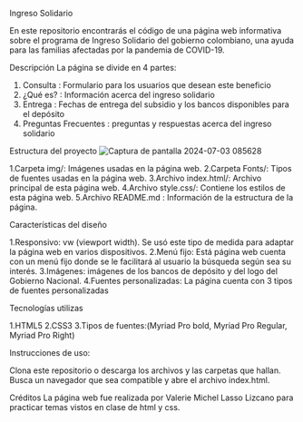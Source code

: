 Ingreso Solidario

En este repositorio encontrarás el código de una página web informativa sobre el programa de Ingreso Solidario del gobierno colombiano, una ayuda para las familias afectadas por la pandemia de COVID-19.

Descripción
La página se divide en 4 partes: 
1. Consulta : Formulario para los usuarios que desean este beneficio 
2. ¿Qué es? : Información acerca del ingreso solidario
3. Entrega : Fechas de entrega del subsidio y los bancos disponibles para el depósito 
4. Preguntas Frecuentes : preguntas y respuestas acerca del ingreso solidario

Estructura del proyecto 
![Captura de pantalla 2024-07-03 085628](https://github.com/MichelLasso/PROYECTO_TEST_HTML_LASSOVALERIE/assets/165828539/34336eb5-fa8a-46c0-8591-f59dd2b9e9f7)

1.Carpeta img/: Imágenes usadas en la página web.
2.Carpeta Fonts/: Tipos de fuentes usadas en la página web.
3.Archivo index.html/: Archivo principal de esta página web.
4.Archivo style.css/: Contiene los estilos de esta página web.
5.Archivo README.md : Información de la estructura de la página.

Características del diseño

1.Responsivo: vw (viewport width). Se usó este tipo de medida para  adaptar la página web en varios dispositivos.
2.Menú fijo: Está página web cuenta con un menú fijo donde se le facilitará al usuario la búsqueda según sea su interés.
3.Imágenes: imágenes de los bancos de depósito y del logo del Gobierno Nacional.
4.Fuentes personalizadas: La página cuenta con 3 tipos de fuentes personalizadas 

Tecnologías utilizas 

1.HTML5
2.CSS3 
3.Tipos de fuentes:(Myriad Pro bold, Myriad Pro Regular, Myriad Pro Right)

Instrucciones de uso:

Clona este repositorio o descarga los archivos y las carpetas que hallan.
Busca un navegador que sea compatible y abre el archivo index.html.

Créditos
La página web fue realizada por Valerie Michel Lasso Lizcano para practicar temas  vistos en clase de html y css.
